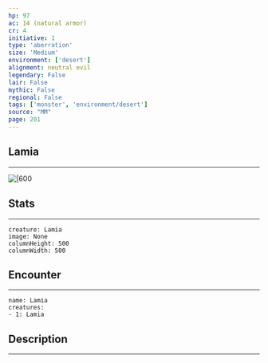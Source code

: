 ```yaml
---
hp: 97
ac: 14 (natural armor)
cr: 4
initiative: 1
type: 'aberration'    
size: 'Medium'
environment: ['desert']
alignment: neutral evil
legendary: False
lair: False
mythic: False
regional: False
tags: ['monster', 'environment/desert']
source: "MM"
page: 201
---
```


## Lamia
---

![|600](D:/Program%20Files/5e.tools/img/bestiary/MM/Lamia.jpg)

## Stats
---

```statblock
creature: Lamia
image: None
columnHeight: 500
columnWidth: 500
```

## Encounter
---

```encounter-table
name: Lamia
creatures:
- 1: Lamia
```

## Description
---




